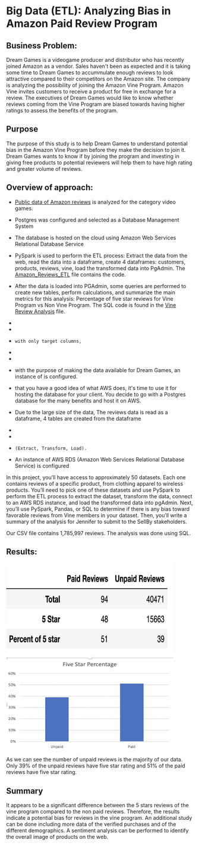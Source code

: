 # Big Data (ETL): Analyzing Bias in Amazon Paid Review Program

## Business Problem:

Dream Games is a videogame producer and distributor who has recently joined Amazon as a vendor.  Sales haven't been as expected and it is taking some time to Dream Games to accummulate enough reviews to look attractive compared to their competitors on the Amazon site.  The company is analyzing the possibility of joining the Amazon Vine Program. Amazon Vine invites customers to receive a product for free in exchange for a review. The executives of Dream Games would like to know whether reviews coming from the Vine Program are biased towards having higher ratings to assess the benefits of the program.


## Purpose

The purpose of this study is to help Dream Games to understand potential bias in the Amazon Vine Program before they make the decision to join it.  Dream Games wants to know if by joining the program and investing in giving free products to potential reviewers will help them to have high rating and greater volume of reviews.


## Overview of approach:

* [Public data of Amazon reviews](https://s3.amazonaws.com/amazon-reviews-pds/tsv/index.txt) is analyzed for the category video games.

* Postgres was configured and selected as a Database Management System

* The database is hosted on the cloud using Amazon Web Services Relational Database Service

* PySpark is used to perform the ETL process: Extract the data from the web, read the data into a dataframe, create 4 dataframes: customers, products, reviews,       vine, load the transformed data into PgAdmin.  The [Amazon_Reviews_ETL](https://github.com/NataliaVelasquez18/Amazon-Reviews-ETL/blob/main/Amazon_Reviews_ETL.ipynb) file contains the code.

*  After the data is loaded into PGAdmin, some queries are performed to create new tables, perform calculations, and summarize the main metrics for this analysis:      Percentage of five star reviews for Vine Program vs Non Vine Program. The SQL code is found in the [Vine Review Analysis](https://github.com/NataliaVelasquez18/Amazon-Reviews-ETL/blob/main/Vine_Review_Analysis.sql) file.

* 

*   
*     with only target columns, 
* 
* 
* with the purpose of making the data available for Dream Games, an instance of  is configured. 
* that you have a good idea of what AWS does, it's time to use it for hosting the database for your client. You decide to go with a Postgres database for the many benefits and host it on AWS.

* Due to the large size of the data,     The reviews data is read as a dataframe, 4 tables are created from the dataframe 



*  
*   
*     (Extract, Transform, Load).
* An instance of AWS RDS (Amazon Web Services Relational Database Service) is configured

In this project, you’ll have access to approximately 50 datasets. Each one contains reviews of a specific product, from clothing apparel to wireless products. You’ll need to pick one of these datasets and use PySpark to perform the ETL process to extract the dataset, transform the data, connect to an AWS RDS instance, and load the transformed data into pgAdmin. Next, you’ll use PySpark, Pandas, or SQL to determine if there is any bias toward favorable reviews from Vine members in your dataset. Then, you’ll write a summary of the analysis for Jennifer to submit to the SellBy stakeholders.

Our CSV file contains 1,785,997 reviews.  The analysis was done using SQL.

## Results: 

<img src="https://github.com/NataliaVelasquez18/Amazon-Reviews-ETL/blob/main/Resources/reviews_results.png" width="450" height="250" />

<img src="https://github.com/NataliaVelasquez18/Amazon-Reviews-ETL/blob/main/Resources/reviews.png" width="450" height="250" />


As we can see the number of unpaid reviews is the majority of our data.  Only 39% of the unpaid reviews have five star rating and 51% of the paid reviews have five star rating.


## Summary 

It appears to be a significant difference between the 5 stars reviews of the vine program compared to the non paid reviews.  Therefore, the results indicate a potential bias for reviews in the vine program.  An additional study can be done including more data of the verified purchases and of the different demographics. A sentiment analysis can be performed to identify the overall image of products on the web.
